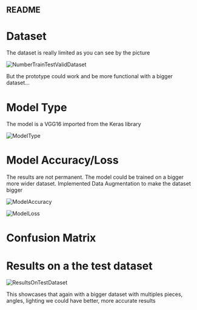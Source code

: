 ## README
# Dataset
The dataset is really limited as you can see by the picture


![NumberTrainTestValidDataset](https://github.com/user-attachments/assets/cd8bcad5-ab3b-4bd9-930d-30f4dc7dcad5)


But the prototype could work and be more functional with a bigger dataset...

# Model Type
The model is a VGG16 imported from the Keras library


![ModelType](https://github.com/user-attachments/assets/6659acf1-a04a-4d78-93c9-a7e64bb09f0e)

# Model Accuracy/Loss
The results are not permanent.
The model could be trained on a bigger more wider dataset.
Implemented Data Augmentation to make the dataset bigger


![ModelAccuracy](https://github.com/user-attachments/assets/7c69eb57-0058-4587-b59e-d6dc2832a5f9)


![ModelLoss](https://github.com/user-attachments/assets/f49da48c-79f1-4812-980e-edf3dd2fdfa8)

# Confusion Matrix

# Results on a the test dataset


![ResultsOnTestDataset](https://github.com/user-attachments/assets/f9b8db7b-a73f-4315-8fc9-3f693e8b07b5)


This showcases that again with a bigger dataset with multiples pieces, angles, lighting we could have better, more accurate results
